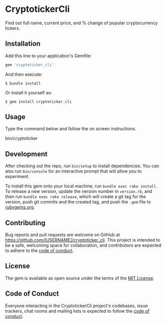 # CryptotickerCli

Find out full name, current price, and % change of popular cryptocurrency tickers. 

## Installation

Add this line to your application's Gemfile:

```ruby
gem 'cryptoticker_cli'
```

And then execute:

    $ bundle install

Or install it yourself as:

    $ gem install cryptoticker_cli

## Usage

Type the command below and follow the on screen instructions.

bin/cryptoticker

## Development

After checking out the repo, run `bin/setup` to install dependencies. You can also run `bin/console` for an interactive prompt that will allow you to experiment.

To install this gem onto your local machine, run `bundle exec rake install`. To release a new version, update the version number in `version.rb`, and then run `bundle exec rake release`, which will create a git tag for the version, push git commits and the created tag, and push the `.gem` file to [rubygems.org](https://rubygems.org).

## Contributing

Bug reports and pull requests are welcome on GitHub at https://github.com/[USERNAME]/cryptoticker_cli. This project is intended to be a safe, welcoming space for collaboration, and contributors are expected to adhere to the [code of conduct](https://github.com/[USERNAME]/cryptoticker_cli/blob/master/CODE_OF_CONDUCT.md).

## License

The gem is available as open source under the terms of the [MIT License](https://opensource.org/licenses/MIT).

## Code of Conduct

Everyone interacting in the CryptotickerCli project's codebases, issue trackers, chat rooms and mailing lists is expected to follow the [code of conduct](https://github.com/[USERNAME]/cryptoticker_cli/blob/master/CODE_OF_CONDUCT.md).
